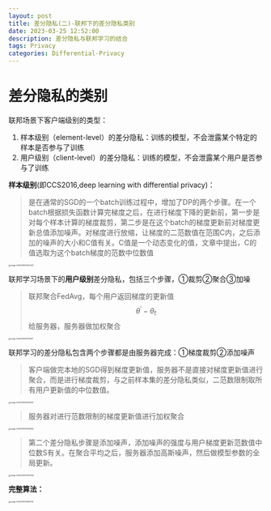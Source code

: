 ```yaml
---
layout: post
title: 差分隐私(二)-联邦下的差分隐私类别
date: 2023-03-25 12:52:00
description: 差分隐私与联邦学习的结合
tags: Privacy
categories: Differential-Privacy
---
```




# 差分隐私的类别

联邦场景下客户端级别的类型：

1. 样本级别（element-level）的差分隐私：训练的模型，不会泄露某个特定的样本是否参与了训练
2. 用户级别（client-level）的差分隐私：训练的模型，不会泄露某个用户是否参与了训练



**样本级别**(即CCS2016,deep learning with differential privacy)：

> 是在通常的SGD的一个batch训练过程中，增加了DP的两个步骤。在一个batch根据损失函数计算完梯度之后，在进行梯度下降的更新前，第一步是对每个样本计算的梯度裁剪，第二步是在这个batch的梯度更新前对梯度更新总值添加噪声。对梯度进行放缩，让梯度的二范数值在范围C内，之后添加的噪声的大小和C值有关。C值是一个动态变化的值，文章中提出，C的值选取为这个batch梯度的范数中位数值

<img src="https://mz-pico-1311932519.cos.ap-nanjing.myqcloud.com/image/image-20230315101320207.png" alt="image-20230315101320207" style="zoom:25%;" />

联邦学习场景下的**用户级别**差分隐私，包括三个步骤，①裁剪②聚合③加噪

> 联邦聚合FedAvg，每个用户返回梯度的更新值$$\theta^\prime-\theta_t$$给服务器，服务器做加权聚合

<img src="https://mz-pico-1311932519.cos.ap-nanjing.myqcloud.com/image/image-20230315101714927.png" alt="image-20230315101714927" style="zoom:25%;" />

联邦学习的差分隐私包含两个步骤都是由服务器完成：①梯度裁剪②添加噪声

> 客户端做完本地的SGD得到梯度更新值，服务器不是直接对梯度更新值进行聚合，而是进行梯度裁剪，与之前样本集的差分隐私类似，二范数限制取所有用户更新值的中位数值。

<img src="https://mz-pico-1311932519.cos.ap-nanjing.myqcloud.com/image/image-20230315111028793.png" alt="image-20230315111028793" style="zoom:25%;" />

> 服务器对进行范数限制的梯度更新值进行加权聚合

<img src="https://mz-pico-1311932519.cos.ap-nanjing.myqcloud.com/image/image-20230315111449054.png" alt="image-20230315111449054" style="zoom:25%;" />

> 第二个差分隐私步骤是添加噪声，添加噪声的强度与用户梯度更新范数值中位数S有关。在聚合平均之后，服务器添加高斯噪声，然后做模型参数的全局更新。

<img src="https://mz-pico-1311932519.cos.ap-nanjing.myqcloud.com/image/image-20230315133707442.png" alt="image-20230315133707442" style="zoom:25%;" />

**完整算法：**

<img src="https://mz-pico-1311932519.cos.ap-nanjing.myqcloud.com/image/image-20230315134106714.png" alt="image-20230315134106714" style="zoom:25%;" />